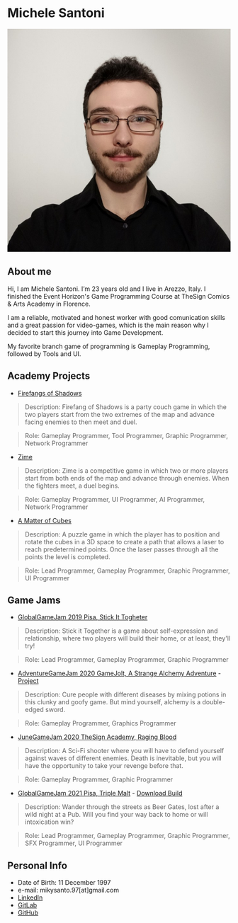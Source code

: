 # Michele Santoni

![](profile%20image.jpg)

## __About me__
Hi, I am Michele Santoni. I’m 23 years old and I live in Arezzo, Italy.
I finished the Event Horizon's Game Programming Course at TheSign Comics & Arts Academy in Florence. 

I am a reliable, motivated and honest worker with good comunication skills and a great passion for video-games, which is the main reason why I decided to start this journey into Game Development.

My favorite branch game of programming is Gameplay Programming, followed by Tools and UI.

## __Academy Projects__
- [Firefangs of Shadows](https://drive.google.com/drive/folders/1F-Zv5wijcI6mp-bbGsPmY2F0-nyGsqc3?usp=sharing)
 >Description: Firefang of Shadows is a party couch game in which the two players start from the two extremes of the map and advance facing enemies to then meet and duel.

 >Role: Gameplay Programmer, Tool Programmer, Graphic Programmer, Network Programmer
- [Zime](https://drive.google.com/drive/folders/1PeC_NQsKoO4FYJolgssgEmRS3bMW76kS?usp=sharing)
 >Description: Zime is a competitive game in which two or more players start from both ends of the map and advance through enemies. When the fighters meet, a duel begins.

 >Role: Gameplay Programmer, UI Programmer, AI Programmer, Network Programmer
- [A Matter of Cubes](https://drive.google.com/drive/folders/1qkYIkpOyymhwad26L5H6PLEyLw1k5qOr?usp=sharing)
 >Description: A puzzle game in which the player has to position and rotate the cubes in a 3D space to create a path that allows a laser to reach predetermined points. Once the laser passes through all the points the level is completed.

 >Role: Lead Programmer, Gameplay Programmer, Graphic Programmer, UI Programmer


## __Game Jams__
- [GlobalGameJam 2019 Pisa, Stick It Togheter](https://globalgamejam.org/2019/games/stick-it-together)
>Description: Stick it Together is a game about self-expression and relationship, where two players will build their home, or at least, they'll try!

>Role: Lead Programmer, Gameplay Programmer, Graphic Programmer
- [AdventureGameJam 2020 GameJolt, A Strange Alchemy Adventure](https://gamejolt.com/games/a_strange_alchemy_adventure/493453) - [Project](https://gitlab.com/FocaccinaMan/adventurejam2020)
>Description: Cure people with different diseases by mixing potions in this clunky and goofy game. But mind yourself, alchemy is a double-edged sword.

>Role: Gameplay Programmer, Graphics Programmer
- [JuneGameJam 2020 TheSign Academy, Raging Blood](https://drive.google.com/drive/folders/1jwvWVzINm6DuUsDpamiIVGfAgfbtvWU1?usp=sharing)
>Description: A Sci-Fi shooter where you will have to defend yourself against waves of different enemies. Death is inevitable, but you will have the opportunity to take your revenge before that.

>Role: Gameplay Programmer, Graphic Programmer
- [GlobalGameJam 2021 Pisa, Triple Malt](https://globalgamejam.org/2021/games/triple-malt-8) - [Download Build](https://drive.google.com/file/d/11U7363T0WpkTBnDqgjlF5tbNyckKBUgz/view?usp=sharing)   
>Description: Wander through the streets as Beer Gates, lost after a wild night at a Pub. Will you find your way back to home or will intoxication win?

>Role: Lead Programmer, Gameplay Programmer, Graphic Programmer, SFX Programmer, UI Programmer




## __Personal Info__
- Date of Birth: 11 December 1997
- e-mail: mikysanto.97[at]gmail.com
- [LinkedIn](https://www.linkedin.com/in/michele-santoni-dev/)
- [GitLab](https://gitlab.com/MicheleSantoni)
- [GitHub](https://github.com/CthulhusMadness)